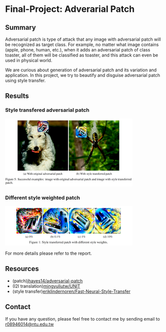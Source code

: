 # Final-Project: Adverarial Patch
## Summary

Adversarial patch is type of attack that any image with adversarial patch will be recognized as target class. For example, no matter what image contains (apple, phone, human, etc.), when it adds an adversarial patch of class toaster, all of them will be classified as toaster, and this attack can even be used in physical world.

We are curious about generation of adversarial patch and its variation and application. In this project, we try to beautify and disguise adversarial patch using style transfer.

## Results

### Style transfered adversarial patch

<img src="comparison.png" style="zoom:40%;" />

### Different style weighted patch

<img src="patch.png" style="zoom:40%;" />

For more details please refer to the report.

## Resources

- (patch)[jhayes14/adversarial-patch](https://github.com/jhayes14/adversarial-patch)
- (I2I translation)[mingyuliutw/UNIT](https://github.com/mingyuliutw/UNIT)
- (style transfer)[eriklindernoren/Fast-Neural-Style-Transfer](https://github.com/eriklindernoren/Fast-Neural-Style-Transfer)

## Contact

If you have any question, please feel free to contact me by sending email to [r08946014@ntu.edu.tw](mailto:r08946014@ntu.edu.tw)

